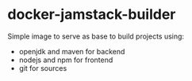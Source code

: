# docker-jamstack-builder
Simple image to serve as base to build projects using:

- openjdk and maven for backend
- nodejs and npm for frontend
- git for sources
